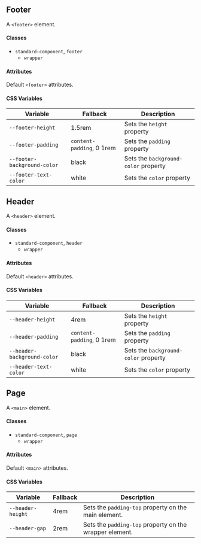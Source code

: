 ## Footer

A `<footer>` element.

#### Classes

-   `standard-component`, `footer`
    -   `wrapper`

#### Attributes

Default `<footer>` attributes.

#### CSS Variables

| Variable                    | Fallback                  | Description                          |
| --------------------------- | ------------------------- | ------------------------------------ |
| `--footer-height`           | 1.5rem                    | Sets the `height` property           |
| `--footer-padding`          | `content-padding`, 0 1rem | Sets the `padding` property          |
| `--footer-background-color` | black                     | Sets the `background-color` property |
| `--footer-text-color`       | white                     | Sets the `color` property            |

## Header

A `<header>` element.

#### Classes

-   `standard-component`, `header`
    -   `wrapper`

#### Attributes

Default `<header>` attributes.

#### CSS Variables

| Variable                    | Fallback                  | Description                          |
| --------------------------- | ------------------------- | ------------------------------------ |
| `--header-height`           | 4rem                      | Sets the `height` property           |
| `--header-padding`          | `content-padding`, 0 1rem | Sets the `padding` property          |
| `--header-background-color` | black                     | Sets the `background-color` property |
| `--header-text-color`       | white                     | Sets the `color` property            |

## Page

A `<main>` element.

#### Classes

-   `standard-component`, `page`
    -   `wrapper`

#### Attributes

Default `<main>` attributes.

#### CSS Variables

| Variable          | Fallback | Description                                             |
| ----------------- | -------- | ------------------------------------------------------- |
| `--header-height` | 4rem     | Sets the `padding-top` property on the main element.    |
| `--header-gap`    | 2rem     | Sets the `padding-top` property on the wrapper element. |
